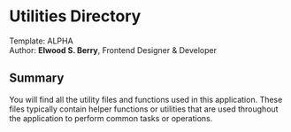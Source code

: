 # Utilities Directory  
Template: ALPHA  
Author: **Elwood S. Berry**, Frontend Designer & Developer  

## Summary  
You will find all the utility files and functions used in this application. These files typically contain helper functions or utilities that are used throughout the application to perform common tasks or operations.